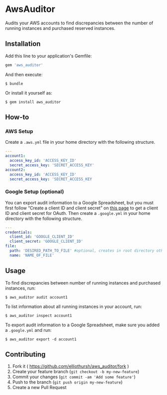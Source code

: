# AwsAuditor

Audits your AWS accounts to find discrepancies between the number of running instances and purchased reserved instances.

## Installation

Add this line to your application's Gemfile:

```ruby
gem 'aws_auditor'
```

And then execute:

    $ bundle

Or install it yourself as:

    $ gem install aws_auditor

## How-to

### AWS Setup
Create a `.aws.yml` file in your home directory with the following structure.

```yaml
---
account1:
  access_key_id: 'ACCESS_KEY_ID'
  secret_access_key: 'SECRET_ACCESS_KEY'
account2:
  access_key_id: 'ACCESS_KEY_ID'
  secret_access_key: 'SECRET_ACCESS_KEY
```

### Google Setup (optional)
You can export audit information to a Google Spreadsheet, but you must first follow “Create a client ID and client secret” on [this page](https://developers.google.com/drive/web/auth/web-server) to get a client ID and client secret for OAuth. Then create a `.google.yml` in your home directory with the following structure.

```yaml
---
credentials:
  client_id: 'GOOGLE_CLIENT_ID'
  client_secret: 'GOOGLE_CLIENT_ID'
file:
  path: 'DESIRED_PATH_TO_FILE' #optional, creates in root directory otherwise
  name: 'NAME_OF_FILE'
```
 
## Usage

To find discrepancies between number of running instances and purchased instances, run:

    $ aws_auditor audit account1

To list information about all running instances in your account, run:

    $ aws_auditor inspect account1

To export audit information to a Google Spreadsheet, make sure you added a `.google.yml` and run:

    $ aws_auditor export -d account1
    
## Contributing

1. Fork it ( https://github.com/elliothursh/aws_auditor/fork )
2. Create your feature branch (`git checkout -b my-new-feature`)
3. Commit your changes (`git commit -am 'Add some feature'`)
4. Push to the branch (`git push origin my-new-feature`)
5. Create a new Pull Request
